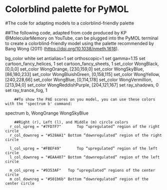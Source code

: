 # Colorblind palette for PyMOL
#The code for adapting models to a colorblind-friendly palette 

##The following code, adapted from code produced by KP @MolecularMemory on YouTube, can be plugged into the PyMOL terminal to create a colorblind-friendly model using the palette recommended by Bang Wong (2011) (https://doi.org/10.1038/nmeth.1618).

  bg_color white
  set antialias=1
  set orthoscopic=1
  set gamma=1.15
  set cartoon_fancy_helices, 1
  set cartoon_fancy_sheets, 1
  set_color WongBlack, [0,0,0]
  set_color WongOrange, [230,159,0]
  set_color WongSkyBlue, [86,180,233]
  set_color WongBluishGreen, [0,158,115]
  set_color WongYellow, [240,228,66]
  set_color WongBlue, [0,114,178]
  set_color WongVermillion, [213,94,0]
  set_color WongReddishPurple, [204,121,167]
  set ray_shadows, 0
  set ray_trance_fog, 1

        ##To show the PAE scores on you model, you can use these colors with the 'spectrum b' command:

  spectrum b, WongOrange WongSkyBlue

        ##Right (r), Left (l), and Middle (m) circle colors
      r_col_upreg = "#7FD7F7"		Top “upregulated” region of the right circle
      r_col_downreg = "#528AA1"	Bottom “downregulated” region of the right circle

      l_col_upreg = "#FBEF49"		Top “upregulated” region of the left circle
      l_col_downreg = "#EAA407"	Bottom “downregulated” region of the left circle

      m_col_upreg = "#9353AF"	Top “upregulated” regions of the center circle
      m_col_downreg = "#501b6b"	Bottom “downregulated” region of the center circle
